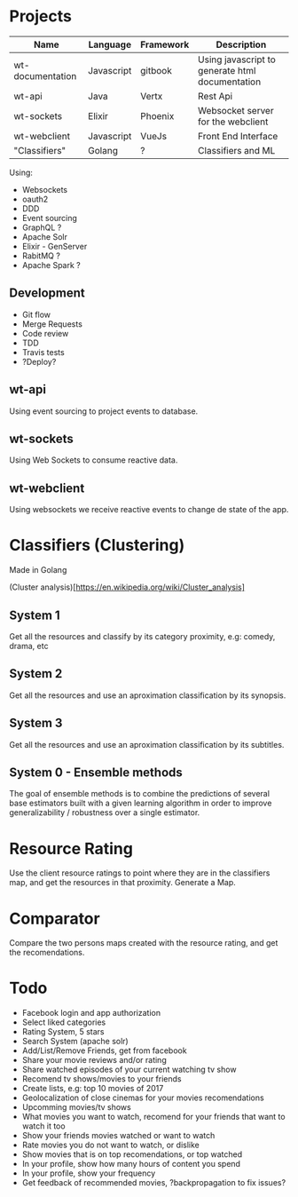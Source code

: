 # Projects

Name | Language | Framework | Description
---- | -------- | --------- | -----------
wt-documentation | Javascript | gitbook |Using javascript to generate html documentation
wt-api | Java | Vertx | Rest Api
wt-sockets | Elixir | Phoenix | Websocket server for the webclient
wt-webclient | Javascript | VueJs | Front End Interface
"Classifiers" | Golang | ? | Classifiers and ML

Using:
* Websockets
* oauth2
* DDD
* Event sourcing
* GraphQL ?
* Apache Solr
* Elixir - GenServer
* RabitMQ ?
* Apache Spark ?

## Development
* Git flow
* Merge Requests
* Code review
* TDD
* Travis tests
* ?Deploy?

## wt-api

Using event sourcing to project events to database.

## wt-sockets

Using Web Sockets to consume reactive data.

## wt-webclient

Using websockets we receive reactive events to change de state of the app.

# Classifiers (Clustering)
Made in Golang

(Cluster analysis)[https://en.wikipedia.org/wiki/Cluster_analysis]

## System 1
Get all the resources and classify by its category proximity, e.g: comedy, drama, etc

## System 2
Get all the resources and use an aproximation classification by its synopsis.

## System 3
Get all the resources and use an aproximation classification by its subtitles.

## System 0 - Ensemble methods
The goal of ensemble methods is to combine the predictions of several base estimators built with a given learning algorithm in order to improve generalizability / robustness over a single estimator.

# Resource Rating
Use the client resource ratings to point where they are in the classifiers map, and get the resources in that proximity.
Generate a Map.

# Comparator
Compare the two persons maps created with the resource rating, and get the recomendations.

# Todo

* Facebook login and app authorization
* Select liked categories
* Rating System, 5 stars
* Search System (apache solr)
* Add/List/Remove Friends, get from facebook
* Share your movie reviews and/or rating
* Share watched episodes of your current watching tv show
* Recomend tv shows/movies to your friends
* Create lists, e.g: top 10 movies of 2017
* Geolocalization of close cinemas for your movies recomendations
* Upcomming movies/tv shows
* What movies you want to watch, recomend for your friends that want to watch it too
* Show your friends movies watched or want to watch
* Rate movies you do not want to watch, or dislike
* Show movies that is on top recomendations, or top watched
* In your profile, show how many hours of content you spend
* In your profile, show your frequency
* Get feedback of recommended movies, ?backpropagation to fix issues?
